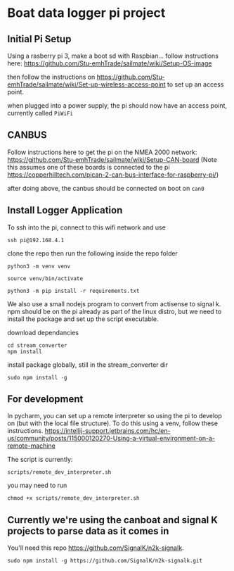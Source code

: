 # Boat data logger pi project

## Initial Pi Setup
Using a rasberry pi 3, make a boot sd with Raspbian... follow instructions here: 
https://github.com/Stu-emhTrade/sailmate/wiki/Setup-OS-image

then follow the instructions on https://github.com/Stu-emhTrade/sailmate/wiki/Set-up-wireless-access-point to set up an access point.

when plugged into a power supply, the pi should now have an access point, currently called
`PiWiFi`

## CANBUS

Follow instructions here to get the pi on the NMEA 2000 network:
https://github.com/Stu-emhTrade/sailmate/wiki/Setup-CAN-board
(Note this assumes one of these boards is connected to the pi https://copperhilltech.com/pican-2-can-bus-interface-for-raspberry-pi/)

after doing above, the canbus should be connected on boot on
`can0`

## Install Logger Application
To ssh into the pi, connect to this wifi network and use

```
ssh pi@192.168.4.1
```
clone the repo then run the following inside the repo folder
```
python3 -m venv venv

source venv/bin/activate

python3 -m pip install -r requirements.txt
```

We also use a small nodejs program to convert from actisense to signal k. npm should be on the pi already as part of the linux distro, but we need to install the package and set up the script executable.

download dependancies
```
cd stream_converter
npm install
```

install package globally, still in the stream_converter dir
```
sudo npm install -g
```

## For development

In pycharm, you can set up a remote interpreter so using the pi to develop on (but with the local file structure). To do this using a venv, follow these instructions. https://intellij-support.jetbrains.com/hc/en-us/community/posts/115000120270-Using-a-virtual-environment-on-a-remote-machine

The script is currently:
```
scripts/remote_dev_interpreter.sh
```
you may need to run
```
chmod +x scripts/remote_dev_interpreter.sh
```



## Currently we're using the canboat and signal K projects to parse data as it comes in

You'll need this repo https://github.com/SignalK/n2k-signalk.

```
sudo npm install -g https://github.com/SignalK/n2k-signalk.git
```



